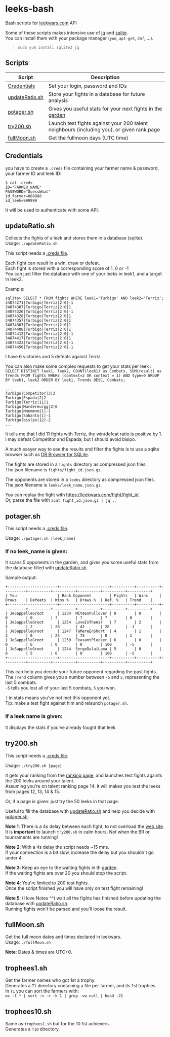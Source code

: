 # leeks-bash
Bash scripts for [leekwars.com](https://leekwars.com/) API  

Some of these scripts makes intensive use of [jq](https://stedolan.github.io/jq/) and [sqlite](https://www.sqlite.org/index.html).  
You can install them with your package manager (`yum`, `apt-get`, `dnf`, ...).

> `sudo yum install sqlite3 jq`


## Scripts
| Script | Description |
| --- | ----- |
| [Credentials](#Credentials) | Set your login, password and IDs |
| [updateRatio.sh](#updateRatio%2Esh) | Store your fights in a database for future analysis |
| [potager.sh](#potager%2Esh) | Gives you useful stats for your next fights in the [garden](https://leekwars.com/garden/) |
| [try200.sh](#try200%2Esh) | Launch test fights against your 200 talent neighbours (including you), or given rank page |
| [fullMoon.sh](#fullMoon%2Esh) | Get the fullmoon days (UTC time) |


## Credentials
you have to create a `.creds` file containing your farmer name & password, your farmer ID and leek ID:
```
$ cat .creds
ID="FARMER_NAME"
PASSWORD="GuessWhat"
id_farmer=888888
id_leek=999999
```
It will be used to authenticate with some API.


## updateRatio.sh
Collects the fights of a leek and stores them in a database (sqlite).  
Usage: `./updateRatio.sh`

This script needs a [.creds file](#Credentials).

Each fight can result in a win, draw or defeat.  
Each fight is stored with a corresponding score of 1, 0 or -1  
You can just filter the database with one of your leeks in leek1, and a target in leek2.

Example:
```
sqlite> SELECT * FROM fights WHERE leek1='Turbigo' AND leek2='Terriz';
34874271|Turbigo|Terriz|2|0|-1
34874307|Turbigo|Terriz|2|0|1
34874326|Turbigo|Terriz|2|0|-1
34874328|Turbigo|Terriz|2|0|1
34874357|Turbigo|Terriz|2|0|1
34874363|Turbigo|Terriz|2|0|1
34874408|Turbigo|Terriz|2|0|1
34874412|Turbigo|Terriz|2|0|-1
34874417|Turbigo|Terriz|2|0|1
34874423|Turbigo|Terriz|2|0|-1
34874456|Turbigo|Terriz|2|0|-1
```
I have 6 victories and 5 defeats against Terriz.

You can also make some complex requests to get your stats per leek :  
`SELECT DISTINCT leek1, leek2, COUNT(leek1) as Combats, SUM(result) as Trends FROM fights WHERE (context=2 OR context = 1) AND type=0 GROUP BY leek1, leek2 ORDER BY leek1, Trends DESC, Combats;`

```
...
Turbigo|Competitor|3|3
Turbigo|Espada|2|2
Turbigo|Terriz|11|1
Turbigo|Murdereurgg|2|0
Turbigo|Nmnmmnm|1|-1
Turbigo|Sabanto|1|-1
Turbigo|bislpo|12|-2
...
```

It tells me that I did 11 fights with Terriz, the win/defeat ratio is positive by 1.  
I may defeat Competitor and Espada, but I should avoid bislpo.

A much easyer way to see the results and filter the fights is to use a sqlite browser such as [DB Browser for SQLite](https://sqlitebrowser.org/).

The fights are stored in a `fights` directory as compressed json files.  
The json filename is `fights/fight_id.json.gz`.

The opponents are stored in a `leeks` directory as compressed json files.  
The json filename is `leeks/leek_name.json.gz`.

You can replay the fight with <https://leekwars.com/fight/fight_id>.  
Or, parse the file with `zcat fight_id.json.gz | jq .`.


## potager.sh
This script needs a [.creds file](#Credentials).

Usage: `./potager.sh [leek_name]`

### If no leek_name is given:
It scans 5 opponents in the garden, and gives you some useful stats from the database filled with [updateRatio.sh](#updateRatio.sh).

Sample output:
```
+----------------------+----------------------+----------+----------+----------+----------+----------+----------+----------+----------+
| You                  | Rank Opponent        | Fights   | Wins     | Draws    | Defeats  | Wins %   | Draws %  | Def. %   | Trend    |
+----------------------+----------------------+----------+----------+----------+----------+----------+----------+----------+----------+
| JeSappelleGroot      | 1234  MiteEnPullover | 0        | 0        | 0        | 0        | ?        | ?        | ?        | 0        |
| JeSappelleGroot      | 1254  LoveInTheAir   | 7        | 2        | 3        | 2        | 28       | 42       | 28       | -1       |
| JeSappelleGroot      | 1247  TaMereEnShort  | 4        | 1        | 3        | 0        | 25       | 75       | 0        | 1        |
| JeSappelleGroot      | 1250  FeasantPlucker | 6        | 0        | 0        | 6        | 0        | 0        | 100      | -5       |
| JeSappelleGroot      | 1244  SergeDalaïLama | 5        | 0        | 0        | 5        | 0        | 0        | 100      | -5       |
+----------------------+----------------------+----------+----------+----------+----------+----------+----------+----------+----------+
```
This can help you decide your future opponent regarding the past fights.  
The `Trend` column gives you a number between `-5` and `5`, representing the last 5 combats.  
`-5` tells you lost all of your last 5 combats, `5` you won.

`?` in stats means you've not met this opponent yet.  
Tip: make a test fight against him and relaunch `potager.sh`.

### If a leek name is given:
It displays the stats if you've already fought that leek.

## try200.sh
This script needs a [.creds file](#Credentials).

Usage: `./try200.sh [page]`

It gets your ranking from the [ranking page](https://leekwars.com/ranking/active), and launches test fights againts the 200 leeks around your talent.  
Assuming you're on talent ranking page 14: it will makes you test the leeks from pages 12, 13, 14 & 15.

Or, if a page is given: just try the 50 leeks in that page.

Useful to fill the database with [updateRatio.sh](#updateRatio.sh) and help you decide with [potager.sh](#potager.sh).

**Note 1**: There is a 4s delay between each fight, to not overload the [web site](https://leekwars.com/).  
It is **important** to launch `try200.sh` in calm hours. Not when the BR or tounraments are running!  

**Note 2**: With a 4s delay the script needs ~15 mns.  
If your connection is a bit slow, increase the delay but you shouldn't go under 4.

**Note 3**: Keep an eye to the waiting fights in th [garden](https://leekwars.com/garden/).  
If the waiting fights are over 20 you should stop the script.

**Note 4**: You're limited to 200 test fights.  
Once the script finished you will have only on test fight remaining!

**Note 5**: (I love Notes ^^) wait all the fights has finished before updating the database with [updateRatio.sh](#updateRatio.sh).  
Running fights won't be parsed and you'll loose the result.


## fullMoon.sh
Get the full moon dates and times declared in leekwars.  
Usage: `./fullMoon.sh`

**Note**: Dates & times are UTC+0.


## trophees1.sh
Get the farmer names who got 1st a trophy.  
Generates a `T1` directory containing a file per farmer, and its 1st trophies.  
In `T1` you can sort the farmers with:  
`wc -l * | sort -n -r -k 1 | grep -vw null | head -21`


## trophees10.sh
Same as `trophees1.sh` but for the 10 1st achievers.  
Generates a `T10` directory.


